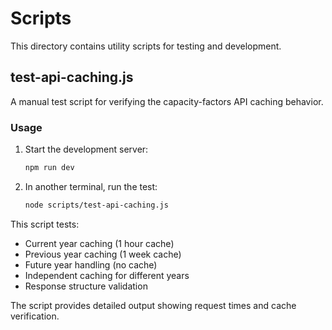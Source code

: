 # Scripts

This directory contains utility scripts for testing and development.

## test-api-caching.js

A manual test script for verifying the capacity-factors API caching behavior.

### Usage

1. Start the development server:
   ```bash
   npm run dev
   ```

2. In another terminal, run the test:
   ```bash
   node scripts/test-api-caching.js
   ```

This script tests:
- Current year caching (1 hour cache)
- Previous year caching (1 week cache) 
- Future year handling (no cache)
- Independent caching for different years
- Response structure validation

The script provides detailed output showing request times and cache verification.
